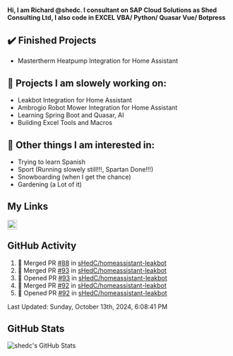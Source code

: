 #### Hi, I am Richard @shedc. I consultant on SAP Cloud Solutions as Shed Consulting Ltd, I also code in EXCEL VBA/ Python/ Quasar Vue/ Botpress

## ✔️ Finished Projects
- Mastertherm Heatpump Integration for Home Assistant

## 👋 Projects I am slowely working on:
- Leakbot Integration for Home Assistant
- Ambrogio Robot Mower Integration for Home Assistant
- Learning Spring Boot and Quasar, AI
- Building Excel Tools and Macros

## 👀 Other things I am interested in:
- Trying to learn Spanish
- Sport (Running slowely still!!!, Spartan Done!!!)
- Snowboarding (when I get the chance)
- Gardening (a Lot of it)

## My Links
[<img align="left" alt="shedc | LinkedIn" width="22px" src="https://cdn.jsdelivr.net/npm/simple-icons@v3/icons/linkedin.svg" />][linkedin]

<br/>

## GitHub Activity
<!--RECENT_ACTIVITY:start-->
1. 🎉 Merged PR [#88](https://github.com/sHedC/homeassistant-leakbot/pull/88) in [sHedC/homeassistant-leakbot](https://github.com/sHedC/homeassistant-leakbot)
2. 🎉 Merged PR [#93](https://github.com/sHedC/homeassistant-leakbot/pull/93) in [sHedC/homeassistant-leakbot](https://github.com/sHedC/homeassistant-leakbot)
3. 💪 Opened PR [#93](https://github.com/sHedC/homeassistant-leakbot/pull/93) in [sHedC/homeassistant-leakbot](https://github.com/sHedC/homeassistant-leakbot)
4. 🎉 Merged PR [#92](https://github.com/sHedC/homeassistant-leakbot/pull/92) in [sHedC/homeassistant-leakbot](https://github.com/sHedC/homeassistant-leakbot)
5. 💪 Opened PR [#92](https://github.com/sHedC/homeassistant-leakbot/pull/92) in [sHedC/homeassistant-leakbot](https://github.com/sHedC/homeassistant-leakbot)
<!--RECENT_ACTIVITY:end-->
<!--RECENT_ACTIVITY:last_update-->
Last Updated: Sunday, October 13th, 2024, 6:08:41 PM
<!--RECENT_ACTIVITY:last_update_end-->

## GitHub Stats
<img align="left" alt="shedc's GitHub Stats" src="https://github-readme-stats.vercel.app/api?username=shedc&show_icons=true&hide_title=true" />

[linkedin]: https://www.linkedin.com/in/richard-holmes-3314251/
